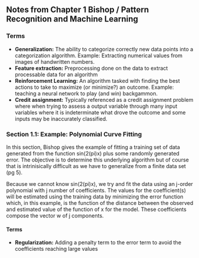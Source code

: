 ## Notes from Chapter 1 Bishop / Pattern Recognition and Machine Learning

### Terms

* **Generalization:** The ability to categorize correctly new data points into a categorization algorithm. Example: Extracting numerical values from images of handwritten numbers.
* **Feature extraction:** Preprocessing done on the data to extract processable data for an algorithm
* **Reinforcement Learning:** An algorithm tasked with finding the best actions to take to maximize (or minimize?) an outcome. Example: teaching a neural network to play (and win) backgammon.
* **Credit assignment:** Typically referenced as a credit assignment problem where when trying to assess a output variable through many input variables where it is indeterminate what drove the outcome and some inputs may be inaccurately classified. 

### Section 1.1: Example: Polynomial Curve Fitting

In this section, Bishop gives the example of fitting a training set of data generated from the function sin(2(pi)x) plus some randomly generated error. The objective is to determine this underlying algorithm but of course that is intrinisically difficult as we have to generalize from a finite data set (pg 5).

Because we cannot know sin(2(pi)x), we try and fit the data using an j-order polynomial with j number of coefficients. The values for the coefficient(s) will be estimated using the training data by minimizing the error function which, in this example, is the function of the distance between the observed and estimated value of the function of x for the model. These coefficients compose the vector w of j components. 

#### Terms

* **Regularization:** Adding a penalty term to the error term to avoid the coefficients reaching large values
